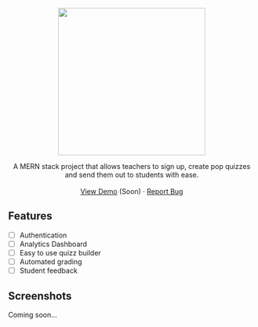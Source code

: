 <!-- Improved compatibility of back to top link: See: https://github.com/othneildrew/Best-README-Template/pull/73 -->

<p align="center">
  <img src="https://user-images.githubusercontent.com/64938182/231021678-eca79569-e647-4b93-9239-ae7e62ecd321.png" width="300">
</p>

  <p align="center">
    A MERN stack project that allows teachers to sign up, create pop quizzes and send them out to students with ease.
    <br />  <br />
    <a href="#" target="_blank">View Demo</a> (Soon)
    ·
    <a href="https://github.com/TegaBC/bike-rental-site/issues">Report Bug</a>
  </p>
</div>

## Features
- [ ] Authentication
- [ ] Analytics Dashboard
- [ ] Easy to use quizz builder
- [ ] Automated grading
- [ ] Student feedback

## Screenshots
Coming soon...


<!-- MARKDOWN LINKS & IMAGES -->
<!-- https://www.markdownguide.org/basic-syntax/#reference-style-links -->
[React.js]: https://img.shields.io/badge/React-20232A?style=for-the-badge&logo=react&logoColor=61DAFB
[React-url]: https://reactjs.org/
